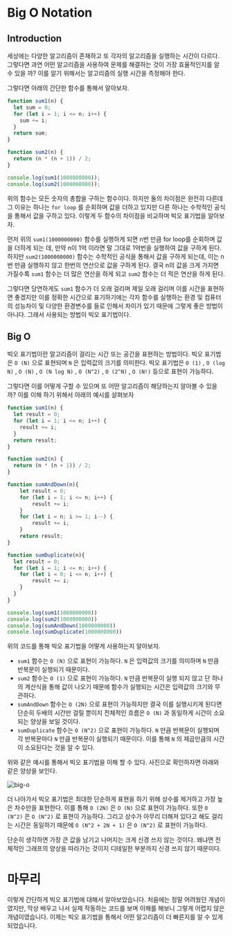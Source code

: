 # Big O Notation

## Introduction

세상에는 다양한 알고리즘이 존재하고 또 각자의 알고리즘을 실행하는 시간이 다르다. 그렇다면 과연 어떤 알고리즘을 사용하여 문제를 해결하는 것이 가장 효율적인지를 알 수 있을 까? 이를 알기 위해서는 알고리즘의 실행 시간을 측정해야 한다.

그렇다면 아래의 간단한 함수를 통해서 알아보자.

```javascript
function sum1(n) {
  let sum = 0;
  for (let i = 1; i <= n; i++) {
    sum += i;
  }
  return sum;
}

function sum2(n) {
  return (n * (n + 1)) / 2;
}

console.log(sum1(1000000000));
console.log(sum2(1000000000));
```

위의 함수는 모든 숫자의 총합을 구하는 함수이다. 하지만 둘의 차이점은 완전히 다른데 그 이유는 하나는 `for loop` 를 순회하며 값을 더하고 있지만 다른 하나는 수학적인 공식을 통해서 값을 구하고 있다. 이렇게 두 함수의 차이점을 비교하며 빅오 표기법을 알아보자.

먼저 위의 `sum1(1000000000)` 함수를 실행하게 되면 n번 만큼 for loop를 순회하며 값을 더하게 되는 데, 만약 n이 1억 이라면 말 그대로 1억번을 실행하여 값을 구하게 된다.
하지만 `sum2(1000000000)` 함수는 수학적인 공식을 통해서 값을 구하게 되는데, 이는 n번 만큼 실행하지 않고 한번의 연산으로 값을 구하게 된다. 결국 n의 값을 크게 가지면 가질수록 `sum1` 함수는 더 많은 연산을 하게 되고 `sum2` 함수는 더 적은 연산을 하게 된다.

그렇다면 당연하게도 `sum1` 함수가 더 오래 걸리며 제일 오래 걸리며 이를 시간을 표현하면 좋겠지만 이를 정확한 시간으로 표기하기에는 각자 함수를 실행하는 환경 및 컴퓨터의 성능차이 및 다양한 환경변수를 들로 인해서 차이가 있기 때문에 그렇게 좋은 방법이 아니다. 그래서 사용되는 방법이 빅오 표기법이다.

## Big O

빅오 표기법이란 알고리즘이 걸리는 시간 또는 공간을 표현하는 방법이다. 빅오 표기법은 `O (N)` 으로 표현되며 `N` 은 입력값의 크기를 의미한다. 빅오 표기법은 `O (1)` , `O (log N)` , `O (N)` , `O (N log N)` , `O (N^2)` , `O (2^N)` , `O (N!)` 등으로 표현이 가능하다.

그렇다면 이를 어떻게 구할 수 있으며 또 어떤 알고리즘이 해당하는지 알아볼 수 있을까? 이를 이해 하기 위해서 아래의 예시를 살펴보자

```js
function sum1(n) {
  let result = 0;
  for (let i = 1; i <= n; i++) {
    result += i;
  }
  return result;
}

function sum2(n) {
  return (n * (n + 1)) / 2;
}

function sumAndDown(n){
    let result = 0;
    for (let i = 1; i <= n; i++) {
        result += i;
    }
    for (let i = n; i >= 1; i--) {
        result += i;
    }
    return result;
}

function sumDuplicate(n){
  let result = 0;
  for (let i = 1; i <= n; i++) {
    for (let i = 0; i <= n; i++) {
        result += i;
    }
  }
}

console.log(sum1(1000000000))
console.log(sum2(1000000000))
console.log(sumAndDown(1000000000))
console.log(sumDuplicate(1000000000))
```

위의 코드를 통해 빅오 표기법을 어떻게 사용하는지 알아보자.

- `sum1` 함수는 `O (N)` 으로 표현이 가능하다. `N` 은 입력값의 크기를 의미하며 `N` 만큼 반복문이 실행되기 때문이다.
- `sum2` 함수는 `O (1)` 으로 표현이 가능하다. `N` 만큼 반복문이 실행 되지 않고 단 하나의 계산식을 통해 값이 나오기 때문에 함수가 실행되는 시간은 입력값의 크기와 무관하다.
- `sumAndDown` 함수는 `O (2N)` 으로 표현이 가능하지만 결국 이를 실행시키게 된다면 단순히 두배의 시간만 걸릴 뿐이지 전체적인 흐름은 `O (N)` 과 동일하게 시간이 소요되는 양상을 보일 것이다.
- `sumDuplicate` 함수는 `O (N^2)` 으로 표현이 가능하다. `N` 만큼 반복문이 실행되며 각 반복문마다 `N` 만큼 반복문이 실행되기 때문이다. 이를 통해 `N` 의 제곱만큼의 시간이 소요된다는 것을 알 수 있다.

위와 같은 예시를 통해서 빅오 표기법을 이해 할 수 있다. 사진으로 확인하자면 아래와 같은 양상을 보인다.

![big-o](https://i0.wp.com/dotnetsimplified.com/wp-content/uploads/2021/10/image-6.png?resize=843%2C484&ssl=1)

더 나아가서 빅오 표기법은 최대한 단순하게 표현을 하기 위해 상수를 제거하고 가장 높은 차수만을 표현한다. 이를 통해 `O (2N)` 은 `O (N)` 으로 표현이 가능하다. 또한 `O (N^2)` 은 `O (N^2)` 로 표현이 가능하다. 그리고 상수가 아무리 더해져 있다고 해도 걸리는 시간은 동일하기 때문에 `O (N^2 + 2N + 1)` 은 `O (N^2)` 로 표현이 가능하다.

단순히 생각하면 가장 큰 값을 남기고 나머지는 크게 신경 쓰지 않는 것이다. 왜냐면 전체적인 그래프의 양상을 따라가는 것이지 디테일한 부분까지 신경 쓰지 않기 때문이다.

# 마무리

이렇게 간단하게 빅오 표기법에 대해서 알아보았습니다. 처음에는 정말 어려웠던 개념이였지만, 막상 배우고 나서 실제 작동하는 코드를 보며 이해를 해보니 그렇게 어렵지 않은 개념이였습니다. 이제는 빅오 표기법을 통해서 어떤 알고리즘이 더 빠른지를 알 수 있게 되었습니다.
